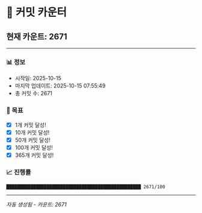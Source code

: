 # 🔢 커밋 카운터

## 현재 카운트: 2671

---

### 📊 정보
- 시작일: 2025-10-15
- 마지막 업데이트: 2025-10-15 07:55:49
- 총 커밋 수: 2671

### 🎯 목표
- [x] 1개 커밋 달성!
- [x] 10개 커밋 달성!
- [x] 50개 커밋 달성!
- [x] 100개 커밋 달성!
- [x] 365개 커밋 달성!

### 📈 진행률
```
██████████████████████████████████████████████████ 2671/100
```

---
*자동 생성됨 - 카운트: 2671*
